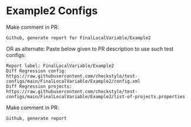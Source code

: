 # Example2 Configs
Make comment in PR:
```
Github, generate report for FinalLocalVariable/Example2
```
OR as alternate:
Paste below given to PR description to use such test configs:
```
Report label: FinalLocalVariable/Example2
Diff Regression config: https://raw.githubusercontent.com/checkstyle/test-configs/main/FinalLocalVariable/Example2/config.xml
Diff Regression projects: https://raw.githubusercontent.com/checkstyle/test-configs/main/FinalLocalVariable/Example2/list-of-projects.properties
```
Make comment in PR:
```
Github, generate report
```
